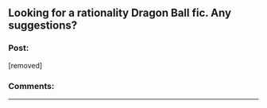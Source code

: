 ## Looking for a rationality Dragon Ball fic. Any suggestions?

### Post:

[removed]

### Comments:

---

